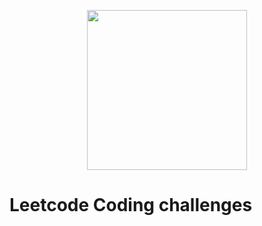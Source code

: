 <p align="center">
  <img src="https://leetcode.com/static/images/LeetCode_logo.png" height="256" width="256">
</p>

# Leetcode Coding challenges
